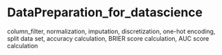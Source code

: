 # DataPreparation_for_datascience
column_filter, normalization, imputation, discretization, one-hot encoding, split data set, accuracy calculation, BRIER score calculation, AUC score calculation
